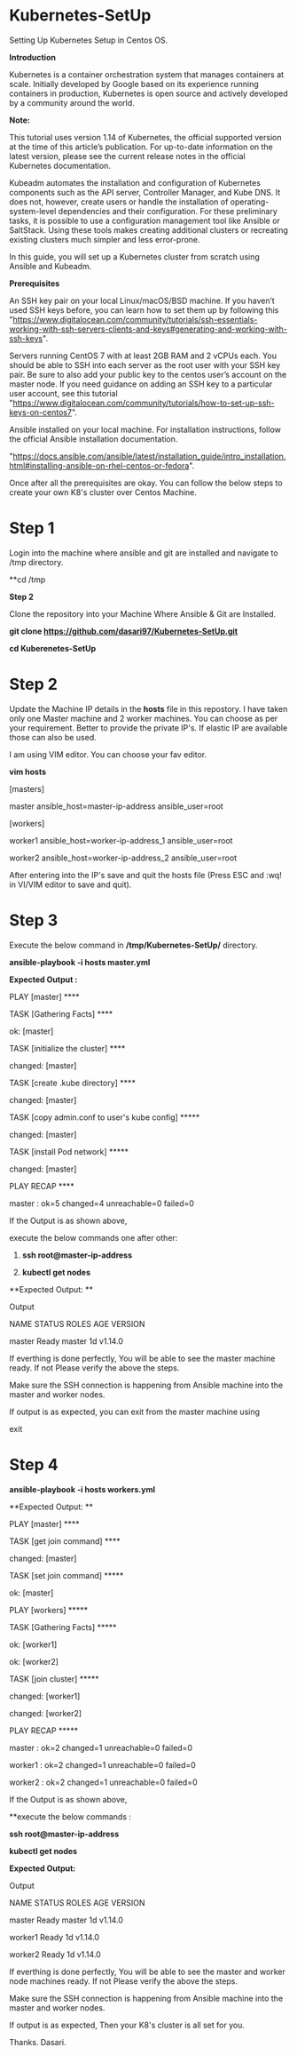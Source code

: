 # Kubernetes-SetUp
Setting Up Kubernetes Setup in Centos OS.


**Introduction**

Kubernetes is a container orchestration system that manages containers at scale. Initially developed by Google based on its experience running containers in production, Kubernetes is open source and actively developed by a community around the world.

**Note:**

This tutorial uses version 1.14 of Kubernetes, the official supported version at the time of this article’s publication. For up-to-date information on the latest version, please see the current release notes in the official Kubernetes documentation.

Kubeadm automates the installation and configuration of Kubernetes components such as the API server, Controller Manager, and Kube DNS. It does not, however, create users or handle the installation of operating-system-level dependencies and their configuration. For these preliminary tasks, it is possible to use a configuration management tool like Ansible or SaltStack. Using these tools makes creating additional clusters or recreating existing clusters much simpler and less error-prone.

In this guide, you will set up a Kubernetes cluster from scratch using Ansible and Kubeadm.

**Prerequisites**

An SSH key pair on your local Linux/macOS/BSD machine. If you haven’t used SSH keys before, you can learn how to set them up by following this
"https://www.digitalocean.com/community/tutorials/ssh-essentials-working-with-ssh-servers-clients-and-keys#generating-and-working-with-ssh-keys".

Servers running CentOS 7 with at least 2GB RAM and 2 vCPUs each. You should be able to SSH into each server as the root user with your SSH key pair. Be sure to also add your public key to the centos user’s account on the master node. If you need guidance on adding an SSH key to a particular user account, see this tutorial 
"https://www.digitalocean.com/community/tutorials/how-to-set-up-ssh-keys-on-centos7".


Ansible installed on your local machine. For installation instructions, follow the official Ansible installation documentation.

"https://docs.ansible.com/ansible/latest/installation_guide/intro_installation.html#installing-ansible-on-rhel-centos-or-fedora".


Once after all the prerequisites are okay. You can follow the below steps to create your own K8's cluster over Centos Machine.

# **Step 1**

Login into the machine where ansible and git are installed and navigate to /tmp directory.

**cd /tmp

**Step 2**

Clone the repository into your Machine Where Ansible & Git are Installed.

**git clone https://github.com/dasari97/Kubernetes-SetUp.git**

**cd Kuberenetes-SetUp**

# **Step 2**
Update the Machine IP details in the **hosts** file in this repostory. I have taken only one Master machine and 2 worker machines. You can choose as per your requirement. Better to provide the private IP's. If elastic IP are available those can also be used. 

I am using VIM editor. You can choose your fav editor.

**vim hosts**


[masters]

master ansible_host=master-ip-address ansible_user=root

[workers]

worker1 ansible_host=worker-ip-address_1 ansible_user=root

worker2 ansible_host=worker-ip-address_2 ansible_user=root 

After entering into the IP's save and quit the hosts file (Press ESC and :wq! in VI/VIM editor to save and quit).

# **Step 3**

Execute the below command in **/tmp/Kubernetes-SetUp/** directory.

**ansible-playbook -i hosts master.yml**

**Expected Output :** 

PLAY [master] ****

TASK [Gathering Facts] ****

ok: [master]

TASK [initialize the cluster] ****

changed: [master]

TASK [create .kube directory] ****

changed: [master]

TASK [copy admin.conf to user's kube config] *****

changed: [master]

TASK [install Pod network] *****

changed: [master]

PLAY RECAP ****

master                     : ok=5    changed=4    unreachable=0    failed=0

If the Output is as shown above,

execute the below commands one after other:

1) **ssh root@master-ip-address** 

2) **kubectl get nodes**

**Expected Output: **

Output

NAME      STATUS    ROLES     AGE       VERSION

master    Ready     master    1d        v1.14.0

If everthing is done perfectly, You will be able to see the master machine ready. If not Please verify the above the steps.

Make sure the SSH connection is happening from Ansible machine into the master and worker nodes.

If output is as expected, you can exit from the master machine using 

exit

# **Step 4**

**ansible-playbook -i hosts workers.yml**

**Expected Output: **

PLAY [master] ****

TASK [get join command] ****

changed: [master]

TASK [set join command] *****

ok: [master]

PLAY [workers] *****

TASK [Gathering Facts] *****

ok: [worker1]

ok: [worker2]

TASK [join cluster] *****

changed: [worker1]

changed: [worker2]

PLAY RECAP *****

master                     : ok=2    changed=1    unreachable=0    failed=0   

worker1                    : ok=2    changed=1    unreachable=0    failed=0  

worker2                    : ok=2    changed=1    unreachable=0    failed=0


If the Output is as shown above,

**execute the below commands :

**ssh root@master-ip-address** 

**kubectl get nodes**

**Expected Output:**

Output

NAME      STATUS    ROLES     AGE       VERSION

master    Ready     master    1d        v1.14.0

worker1   Ready     <none>    1d        v1.14.0

worker2   Ready     <none>    1d        v1.14.0

If everthing is done perfectly, You will be able to see the master and worker node machines ready. If not Please verify the above the steps.

Make sure the SSH connection is happening from Ansible machine into the master and worker nodes.

If output is as expected, Then your K8's cluster is all set for you.

Thanks.
Dasari.
